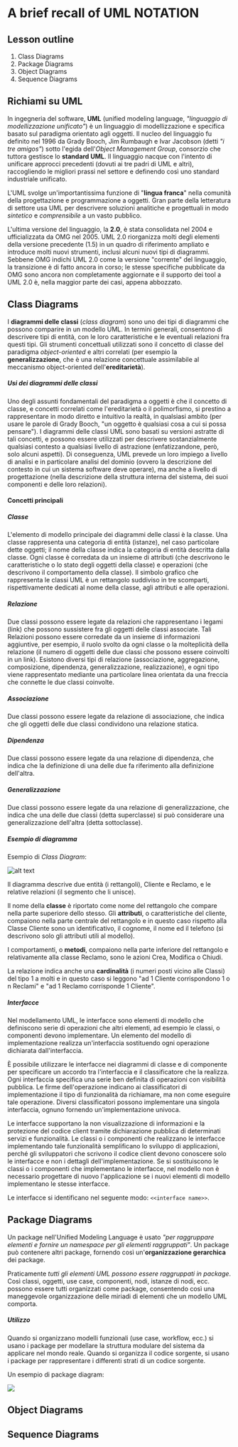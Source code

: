 # A brief recall of UML NOTATION



## Lesson outline

1. Class Diagrams
2. Package Diagrams
3. Object Diagrams
4. Sequence Diagrams



## Richiami su UML

In ingegneria del software, **UML** (unified modeling language, *"linguaggio di modellizzazione unificato"*) è un linguaggio di modellizzazione e specifica basato sul paradigma orientato agli oggetti. Il nucleo del linguaggio fu definito nel 1996 da Grady Booch, Jim Rumbaugh e Ivar Jacobson (detti *"i tre amigos"*) sotto l'egida dell'*Object Management Group*, consorzio che tuttora gestisce lo **standard UML**. Il linguaggio nacque con l'intento di unificare approcci precedenti (dovuti ai tre padri di UML e altri), raccogliendo le migliori prassi nel settore e definendo così uno standard industriale unificato.

L'UML svolge un'importantissima funzione di "**lingua franca**" nella comunità della progettazione e programmazione a oggetti. Gran parte della letteratura di settore usa UML per descrivere soluzioni analitiche e progettuali in modo *sintetico* e *comprensibile* a un vasto pubblico.

L'ultima versione del linguaggio, la **2.0**, è stata consolidata nel 2004 e ufficializzata da OMG nel 2005. UML 2.0 riorganizza molti degli elementi della versione precedente (1.5) in un quadro di riferimento ampliato e introduce molti nuovi strumenti, inclusi alcuni nuovi tipi di diagrammi. Sebbene OMG indichi UML 2.0 come la versione "corrente" del linguaggio, la transizione è di fatto ancora in corso; le stesse specifiche pubblicate da OMG sono ancora non completamente aggiornate e il supporto dei tool a UML 2.0 è, nella maggior parte dei casi, appena abbozzato.



## Class Diagrams

I **diagrammi delle classi** (*class diagram*) sono uno dei tipi di diagrammi che possono comparire in un modello UML. In termini generali, consentono di descrivere tipi di entità, con le loro caratteristiche e le eventuali relazioni fra questi tipi. Gli strumenti concettuali utilizzati sono il concetto di classe del paradigma *object-oriented* e altri correlati (per esempio la **generalizzazione**, che è una relazione concettuale assimilabile al meccanismo object-oriented dell'**ereditarietà**).

##### Usi dei diagrammi delle classi

Uno degli assunti fondamentali del paradigma a oggetti è che il concetto di classe, e concetti correlati come l'ereditarietà o il polimorfismo, si prestino a rappresentare in modo diretto e intuitivo la realtà, in qualsiasi ambito (per usare le parole di Grady Booch, "un oggetto è qualsiasi cosa a cui si possa pensare"). I diagrammi delle classi UML sono basati su versioni astratte di tali concetti, e possono essere utilizzati per descrivere sostanzialmente qualsiasi contesto a qualsiasi livello di astrazione (enfatizzandone, però, solo alcuni aspetti). Di conseguenza, UML prevede un loro impiego a livello di analisi e in particolare analisi del dominio (ovvero la descrizione del contesto in cui un sistema software deve operare), ma anche a livello di progettazione (nella descrizione della struttura interna del sistema, dei suoi componenti e delle loro relazioni).



#### Concetti principali

##### Classe

L'elemento di modello principale dei diagrammi delle classi è la classe. Una classe rappresenta una categoria di entità (istanze), nel caso particolare dette oggetti; il nome della classe indica la categoria di entità descritta dalla classe. Ogni classe è corredata da un insieme di attributi (che descrivono le caratteristiche o lo stato degli oggetti della classe) e operazioni (che descrivono il comportamento della classe). Il simbolo grafico che rappresenta le classi UML è un rettangolo suddiviso in tre scomparti, rispettivamente dedicati al nome della classe, agli attributi e alle operazioni.



##### Relazione

Due classi possono essere legate da relazioni che rappresentano i legami (link) che possono sussistere fra gli oggetti delle classi associate. Tali Relazioni possono essere corredate da un insieme di informazioni aggiuntive, per esempio, il ruolo svolto da ogni classe o la molteplicità della relazione (il numero di oggetti delle due classi che possono essere coinvolti in un link). Esistono diversi tipi di relazione (associazione, aggregazione, composizione, dipendenza, generalizzazione, realizzazione), e ogni tipo viene rappresentato mediante una particolare linea orientata da una freccia che connette le due classi coinvolte.



##### Associazione

Due classi possono essere legate da relazione di associazione, che indica che gli oggetti delle due classi condividono una relazione statica.



##### Dipendenza

Due classi possono essere legate da una relazione di dipendenza, che indica che la definizione di una delle due fa riferimento alla definizione dell'altra.



##### Generalizzazione

Due classi possono essere legate da una relazione di generalizzazione, che indica che una delle due classi (detta superclasse) si può considerare una generalizzazione dell'altra (detta sottoclasse).



##### Esempio di diagramma

Esempio di *Class Diagram*:

![alt text](immagini/lezione-01/01.png)

Il diagramma descrive due entità (i rettangoli), Cliente e Reclamo, e le relative relazioni (il segmento che li unisce).

Il nome della **classe** è riportato come nome del rettangolo che compare nella parte superiore dello stesso. Gli **attributi**, o caratteristiche del cliente, compaiono nella parte centrale del rettangolo e in questo caso rispetto alla Classe Cliente sono un identificativo, il cognome, il nome ed il telefono (si descrivono solo gli attributi utili al modello).

I comportamenti, o **metodi**, compaiono nella parte inferiore del rettangolo e relativamente alla classe Reclamo, sono le azioni Crea, Modifica o Chiudi.

La relazione indica anche una **cardinalità** (i numeri posti vicino alle Classi) del tipo 1 a molti e in questo caso si leggono "ad 1 Cliente corrispondono 1 o n Reclami" e "ad 1 Reclamo corrisponde 1 Cliente".



##### Interfacce

Nel modellamento UML, le interfacce sono elementi di modello che definiscono serie di operazioni che altri elementi, ad esempio le classi, o componenti devono implementare. Un elemento del modello di implementazione realizza un'interfaccia sostituendo ogni operazione dichiarata dall'interfaccia.

È possibile utilizzare le interfacce nei diagrammi di classe e di componente per specificare un accordo tra l'interfaccia e il classificatore che la realizza. Ogni interfaccia specifica una serie ben definita di operazioni con visibilità pubblica. Le firme dell'operazione indicano ai classificatori di implementazione il tipo di funzionalità da richiamare, ma non come eseguire tale operazione. Diversi classificatori possono implementare una singola interfaccia, ognuno fornendo un'implementazione univoca.

Le interfacce supportano la non visualizzazione di informazioni e la protezione del codice client tramite dichiarazione pubblica di determinati servizi e funzionalità. Le classi o i componenti che realizzano le interfacce implementando tale funzionalità semplificano lo sviluppo di applicazioni, perché gli sviluppatori che scrivono il codice client devono conoscere solo le interfacce e non i dettagli dell'implementazione. Se si sostituiscono le classi o i componenti che implementano le interfacce, nel modello non è necessario progettare di nuovo l'applicazione se i nuovi elementi di modello implementano le stesse interfacce.

Le interfacce si identificano nel seguente modo: `<<interface name>>`.



## Package Diagrams

Un package nell'Unified Modeling Language è usato *"per raggruppare elementi e fornire un namespace per gli elementi raggruppati"*. Un package può contenere altri package, fornendo così un'**organizzazione gerarchica** dei package.

Praticamente *tutti gli elementi UML possono essere raggruppati in package*. Così classi, oggetti, use case, componenti, nodi, istanze di nodi, ecc. possono essere tutti organizzati come package, consentendo così una maneggevole organizzazione delle miriadi di elementi che un modello UML comporta.

##### Utilizzo

Quando si organizzano modelli funzionali (use case, workflow, ecc.) si usano i package per modellare la struttura modulare del sistema da applicare nel mondo reale. Quando si organizza il codice sorgente, si usano i package per rappresentare i differenti strati di un codice sorgente. 

Un esempio di package diagram:

![](immagini/lezione-01/02.png)



## Object Diagrams



## Sequence Diagrams